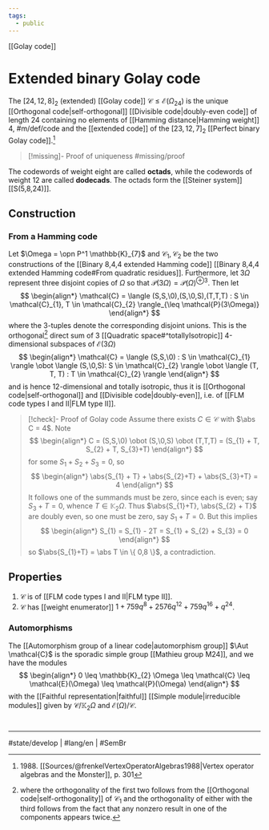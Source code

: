 ```yaml
---
tags:
  - public
---
```

[[Golay code]]
# Extended binary Golay code

The $[24,12,8]_{2}$ (extended) [[Golay code]] $\mathcal{C} \leq \mathcal{E}(\Omega_{24})$ is the unique [[Orthogonal code|self-orthogonal]] [[Divisible code|doubly-even code]] of length $24$ containing no elements of [[Hamming distance|Hamming weight]] $4$, #m/def/code 
and the [[extended code]] of the $[23,12,7]_{2}$ [[Perfect binary Golay code]].[^1988]

> [!missing]- Proof of uniqueness
> #missing/proof

  [^1988]: 1988\. [[Sources/@frenkelVertexOperatorAlgebras1988|Vertex operator algebras and the Monster]], p. 301

The codewords of weight eight are called **octads**, while the codewords of weight 12 are called **dodecads**.
The octads form the [[Steiner system]] [[S(5,8,24)]].

## Construction

### From a Hamming code

Let $\Omega = \opn P^1 \mathbb{K}_{7}$ and $\mathcal{C}_{1}, \mathcal{C}_{2}$ be the two constructions of the [[Binary 8,4,4 extended Hamming code]] [[Binary 8,4,4 extended Hamming code#From quadratic residues]].
Furthermore, let $3\Omega$ represent three disjoint copies of $\Omega$ 
so that $\mathcal{P}(3\Omega) = \mathcal{P}(\Omega)^{\oplus 3}$.
Then let
$$
\begin{align*}
\mathcal{C} = \langle (S,S,\0),(S,\0,S),(T,T,T) : S \in \mathcal{C}_{1}, T \in \mathcal{C}_{2} \rangle_{\leq \mathcal{P}(3\Omega)}
\end{align*}
$$
where the $3$-tuples denote the corresponding disjoint unions.
This is the orthogonal[^orth] direct sum of 3 [[Quadratic space#^totallyIsotropic]] 4-dimensional subspaces of $\mathcal{E}(3\Omega)$
$$
\begin{align*}
\mathcal{C} = \langle (S,S,\0) : S \in \mathcal{C}_{1} \rangle \obot \langle (S,\0,S): S \in \mathcal{C}_{2} \rangle  \obot \langle (T, T, T) : T \in \mathcal{C}_{2} \rangle 
\end{align*}
$$
and is hence 12-dimensional and totally isotropic,
thus it is [[Orthogonal code|self-orthogonal]] and [[Divisible code|doubly-even]], 
i.e. of [[FLM code types I and II|FLM type II]].

> [!check]- Proof of Golay code
> Assume there exists $C \in \mathcal{C}$ with $\abs C = 4$.
> Note
> $$
> \begin{align*}
> C = (S,S,\0) \obot (S,\0,S) \obot (T,T,T) = (S_{1} + T, S_{2} + T, S_{3}+T)
> \end{align*}
> $$
> for some $S_{1} + S_{2} + S_{3} = 0$, so
> $$
> \begin{align*}
> \abs{S_{1} + T} + \abs{S_{2}+T} + \abs{S_{3}+T} = 4
> \end{align*}
> $$
> It follows one of the summands must be zero, since each is even;
> say $S_{3}+T = 0$, whence $T \in \mathbb{K}_{2}\Omega$.
> Thus $\abs{S_{1}+T}, \abs{S_{2} + T}$ are doubly even, so one must be zero, say $S_{1}+T = 0$.
> But this implies
> $$
> \begin{align*}
> S_{1} = S_{1} - 2T = S_{1} + S_{2} + S_{3} = 0
> \end{align*}
> $$
> so $\abs{S_{1}+T} = \abs T \in \{ 0,8 \}$, a contradiction. <span class="QED"/>

  [^orth]: where the orthogonality of the first two follows from the [[Orthogonal code|self-orthogonality]] of $\mathcal{C}_{1}$ and the orthogonality of either with the third follows from the fact that any nonzero result in one of the components appears twice.

## Properties

1. $\mathcal{C}$ is of [[FLM code types I and II|FLM type II]].
2. $\mathcal{C}$ has [[weight enumerator]] $1 + 759q^8 + 2576q^{12} + 759q^{16} + q^{24}$.

### Automorphisms

The [[Automorphism group of a linear code|automorphism group]] $\Aut \mathcal{C}$ is the sporadic simple group [[Mathieu group M24]], and we have the modules
$$
\begin{align*}
0 \leq \mathbb{K}_{2} \Omega \leq \mathcal{C} \leq \mathcal{E}(\Omega) \leq \mathcal{P}(\Omega)
\end{align*}
$$ 
with the [[Faithful representation|faithful]] [[Simple module|irreducible modules]] given by $\mathcal{C} / \mathbb{K}_{2}\Omega$ and $\mathcal{E}(\Omega) / \mathcal{C}$.

#
---
#state/develop | #lang/en | #SemBr
